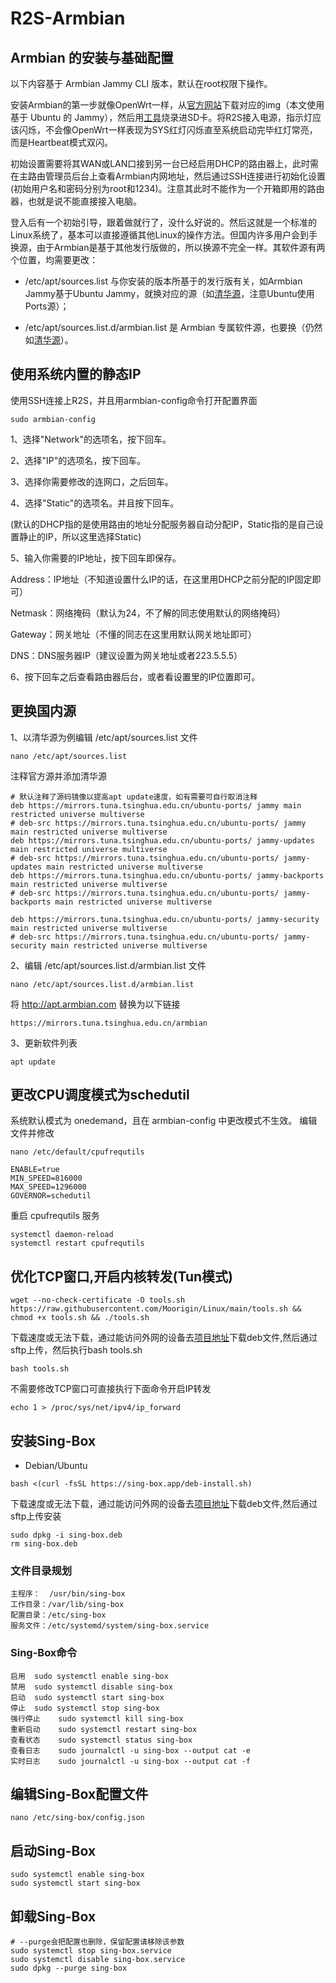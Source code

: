 # R2S-Armbian
## Armbian 的安装与基础配置
以下内容基于 Armbian Jammy CLI 版本，默认在root权限下操作。

安装Armbian的第一步就像OpenWrt一样，从[官方网站](https://www.armbian.com/nanopi-r2s)下载对应的img（本文使用基于 Ubuntu 的 Jammy），然后用[工具](https://etcher.balena.io)烧录进SD卡。将R2S接入电源，指示灯应该闪烁，不会像OpenWrt一样表现为SYS红灯闪烁直至系统启动完毕红灯常亮，而是Heartbeat模式双闪。

初始设置需要将其WAN或LAN口接到另一台已经启用DHCP的路由器上，此时需在主路由管理员后台上查看Armbian内网地址，然后通过SSH连接进行初始化设置(初始用户名和密码分别为root和1234)。注意其此时不能作为一个开箱即用的路由器，也就是说不能直接接入电脑。

登入后有一个初始引导，跟着做就行了，没什么好说的。然后这就是一个标准的Linux系统了，基本可以直接遵循其他Linux的操作方法。但国内许多用户会到手换源，由于Armbian是基于其他发行版做的，所以换源不完全一样。其软件源有两个位置，均需要更改：

- /etc/apt/sources.list 与你安装的版本所基于的发行版有关，如Armbian Jammy基于Ubuntu Jammy，就换对应的源（如[清华源](https://mirrors.tuna.tsinghua.edu.cn/help/ubuntu-ports)，注意Ubuntu使用Ports源）；

- /etc/apt/sources.list.d/armbian.list 是 Armbian 专属软件源，也要换（仍然如[清华源](https://mirrors.tuna.tsinghua.edu.cn/help/armbian)）。

## 使用系统内置的静态IP
使用SSH连接上R2S，并且用armbian-config命令打开配置界面
```
sudo armbian-config
```
1、选择"Network"的选项名，按下回车。

2、选择"IP"的选项名，按下回车。

3、选择你需要修改的连网口，之后回车。

4、选择"Static"的选项名。并且按下回车。

  (默认的DHCP指的是使用路由的地址分配服务器自动分配IP，Static指的是自己设置静止的IP，所以这里选择Static)

5、输入你需要的IP地址，按下回车即保存。

  Address：IP地址（不知道设置什么IP的话，在这里用DHCP之前分配的IP固定即可）

  Netmask：网络掩码（默认为24，不了解的同志使用默认的网络掩码）

  Gateway：网关地址（不懂的同志在这里用默认网关地址即可）

  DNS：DNS服务器IP（建议设置为网关地址或者223.5.5.5）

6、按下回车之后查看路由器后台，或者看设置里的IP位置即可。

## 更换国内源
1、以清华源为例编辑 /etc/apt/sources.list 文件
```
nano /etc/apt/sources.list
```
注释官方源并添加清华源
```
# 默认注释了源码镜像以提高apt update速度，如有需要可自行取消注释
deb https://mirrors.tuna.tsinghua.edu.cn/ubuntu-ports/ jammy main restricted universe multiverse
# deb-src https://mirrors.tuna.tsinghua.edu.cn/ubuntu-ports/ jammy main restricted universe multiverse
deb https://mirrors.tuna.tsinghua.edu.cn/ubuntu-ports/ jammy-updates main restricted universe multiverse
# deb-src https://mirrors.tuna.tsinghua.edu.cn/ubuntu-ports/ jammy-updates main restricted universe multiverse
deb https://mirrors.tuna.tsinghua.edu.cn/ubuntu-ports/ jammy-backports main restricted universe multiverse
# deb-src https://mirrors.tuna.tsinghua.edu.cn/ubuntu-ports/ jammy-backports main restricted universe multiverse

deb https://mirrors.tuna.tsinghua.edu.cn/ubuntu-ports/ jammy-security main restricted universe multiverse
# deb-src https://mirrors.tuna.tsinghua.edu.cn/ubuntu-ports/ jammy-security main restricted universe multiverse
```
2、编辑 /etc/apt/sources.list.d/armbian.list 文件
```
nano /etc/apt/sources.list.d/armbian.list
```
将 http://apt.armbian.com 替换为以下链接
```
https://mirrors.tuna.tsinghua.edu.cn/armbian
```
3、更新软件列表
```
apt update
```
## 更改CPU调度模式为schedutil
系统默认模式为 onedemand，且在 armbian-config 中更改模式不生效。 编辑文件并修改
```
nano /etc/default/cpufrequtils
```
```
ENABLE=true
MIN_SPEED=816000
MAX_SPEED=1296000
GOVERNOR=schedutil
```
重启 cpufrequtils 服务
```
systemctl daemon-reload
systemctl restart cpufrequtils
```
## 优化TCP窗口,开启内核转发(Tun模式)
```
wget --no-check-certificate -O tools.sh https://raw.githubusercontent.com/Moorigin/Linux/main/tools.sh && chmod +x tools.sh && ./tools.sh
```
下载速度或无法下载，通过能访问外网的设备去[项目地址](https://github.com/Moorigin/Linux)下载deb文件,然后通过sftp上传，然后执行bash tools.sh
```
bash tools.sh
```
不需要修改TCP窗口可直接执行下面命令开启IP转发
```
echo 1 > /proc/sys/net/ipv4/ip_forward
```
## 安装Sing-Box
- Debian/Ubuntu
```
bash <(curl -fsSL https://sing-box.app/deb-install.sh)
```
下载速度或无法下载，通过能访问外网的设备去[项目地址](https://github.com/SagerNet/sing-box/releases)下载deb文件,然后通过sftp上传安装
```
sudo dpkg -i sing-box.deb
rm sing-box.deb
```
### 文件目录规划
```
主程序：  /usr/bin/sing-box
工作目录：/var/lib/sing-box
配置目录：/etc/sing-box
服务文件：/etc/systemd/system/sing-box.service
```
### Sing-Box命令
```
启用	sudo systemctl enable sing-box
禁用	sudo systemctl disable sing-box
启动	sudo systemctl start sing-box
停止	sudo systemctl stop sing-box
强行停止	sudo systemctl kill sing-box
重新启动	sudo systemctl restart sing-box
查看状态	sudo systemctl status sing-box
查看日志	sudo journalctl -u sing-box --output cat -e
实时日志	sudo journalctl -u sing-box --output cat -f
```
## 编辑Sing-Box配置文件
```
nano /etc/sing-box/config.json
```
## 启动Sing-Box
```
sudo systemctl enable sing-box
sudo systemctl start sing-box
```
## 卸载Sing-Box
```
# --purge会把配置也删除，保留配置请移除该参数
sudo systemctl stop sing-box.service
sudo systemctl disable sing-box.service
sudo dpkg --purge sing-box
```
